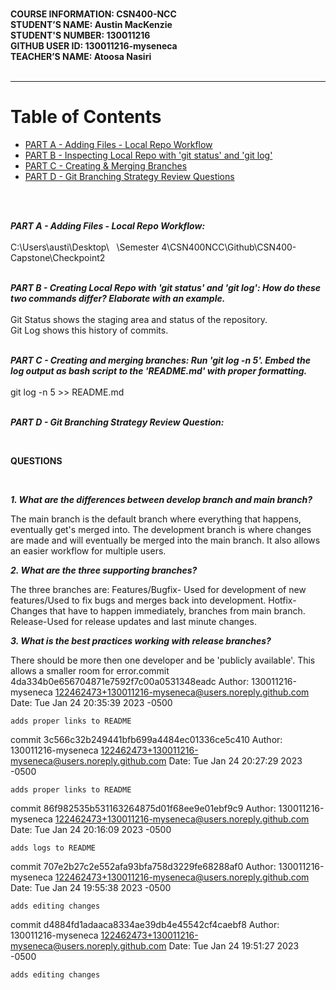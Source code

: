 \
**COURSE INFORMATION: CSN400-NCC**<br />
**STUDENT’S NAME: Austin MacKenzie**<br />
**STUDENT'S NUMBER: 130011216**<br />
**GITHUB USER ID: 130011216-myseneca**<br />
**TEACHER’S NAME: Atoosa Nasiri**<br />
<br />
________________________________________________________________
# Table of Contents
- [PART A - Adding Files - Local Repo Workflow](https://github.com/130011216-myseneca/CSN400-Capstone/blob/main/Checkpoint2/README.md#L16)
- [PART B - Inspecting Local Repo with 'git status' and 'git log'](https://github.com/130011216-myseneca/CSN400-Capstone/blob/main/Checkpoint2/README.md#L18)
- [PART C - Creating & Merging Branches](https://github.com/130011216-myseneca/CSN400-Capstone/blob/main/Checkpoint2/README.md#L23)
- [PART D - Git Branching Strategy Review Questions](https://github.com/130011216-myseneca/CSN400-Capstone/blob/main/Checkpoint2/README.md#L271)
<br />

<br />

***PART A - Adding Files - Local Repo Workflow:***
\
\
C:\Users\austi\Desktop\   \Semester 4\CSN400NCC\Github\CSN400-Capstone\Checkpoint2

<br />***PART B - Creating Local Repo with 'git status' and 'git log': How do these two commands differ? Elaborate with an example.***
\
<br />Git Status shows the staging area and status of the repository.
<br />Git Log shows this history of commits. 


<br />***PART C - Creating and merging branches: Run 'git log -n 5'. Embed the log output as bash script to the 'README.md' with proper formatting.***\
<br /> git log -n 5 >> README.md


<br />***PART D - Git Branching Strategy Review Question:***


<br />

****QUESTIONS**** 

<br />

***1. What are the differences between develop branch and main branch?***

The main branch is the default branch where everything that happens, eventually get's merged into. The development branch is where changes are made and will eventually be merged into the main branch.  It also allows an easier workflow for multiple users.

***2. What are the three supporting branches?***


The three branches are:
Features/Bugfix- Used for development of new features/Used to fix bugs and merges back into development.
Hotfix-Changes that have to happen immediately, branches from main branch.
Release-Used for release updates and last minute changes.

***3. What is the best practices working with release branches?***

There should be more then one developer and be 'publicly available'. This allows a smaller room for error.commit 4da334b0e656704871e7592f7c00a0531348eadc
Author: 130011216-myseneca <122462473+130011216-myseneca@users.noreply.github.com>
Date:   Tue Jan 24 20:35:39 2023 -0500

    adds proper links to README

commit 3c566c32b249441bfb699a4484ec01336ce5c410
Author: 130011216-myseneca <122462473+130011216-myseneca@users.noreply.github.com>
Date:   Tue Jan 24 20:27:29 2023 -0500

    adds proper links to README

commit 86f982535b531163264875d01f68ee9e01ebf9c9
Author: 130011216-myseneca <122462473+130011216-myseneca@users.noreply.github.com>
Date:   Tue Jan 24 20:16:09 2023 -0500

    adds logs to README

commit 707e2b27c2e552afa93bfa758d3229fe68288af0
Author: 130011216-myseneca <122462473+130011216-myseneca@users.noreply.github.com>
Date:   Tue Jan 24 19:55:38 2023 -0500

    adds editing changes

commit d4884fd1adaaca8334ae39db4e45542cf4caebf8
Author: 130011216-myseneca <122462473+130011216-myseneca@users.noreply.github.com>
Date:   Tue Jan 24 19:51:27 2023 -0500

    adds editing changes
